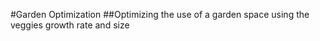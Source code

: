 #Garden Optimization
##Optimizing the use of a garden space using the veggies growth rate and size

